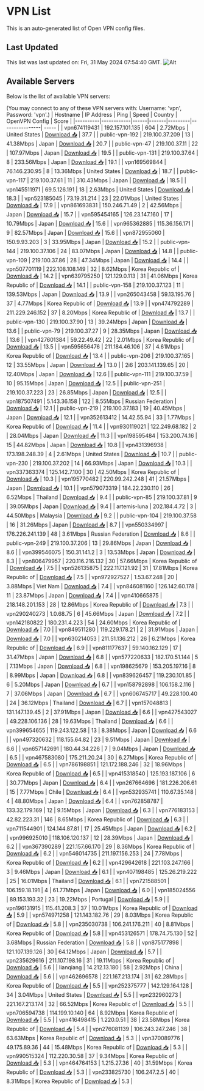 # VPN List

This is an auto-generated list of Open VPN config files.

## Last Updated

This list was last updated on: Fri, 31 May 2024 07:54:40 GMT.
![Alt](https://repobeats.axiom.co/api/embed/186b98318ef1479477931607c1ad7d823f12451f.svg "Repobeats analytics image")

## Available Servers

Below is the list of available VPN servers:

(You may connect to any of these VPN servers with: Username: 'vpn', Password: 'vpn'.)
| Hostname | IP Address | Ping | Speed | Country | OpenVPN Config | Score |
|----------|------------|------|-------|---------|----------------| ----- |
| vpn674119431 | 192.157.101.135 | 604 | 2.72Mbps | United States | [Download 📥](./configs/server_0_US.ovpn) | 37.7 |
| public-vpn-192 | 219.100.37.209 | 13 | 41.38Mbps | Japan | [Download 📥](./configs/server_1_JP.ovpn) | 20.7 |
| public-vpn-47 | 219.100.37.11 | 22 | 107.97Mbps | Japan | [Download 📥](./configs/server_2_JP.ovpn) | 19.5 |
| public-vpn-131 | 219.100.37.64 | 8 | 233.56Mbps | Japan | [Download 📥](./configs/server_3_JP.ovpn) | 19.1 |
| vpn169569844 | 76.146.230.95 | 8 | 13.36Mbps | United States | [Download 📥](./configs/server_4_US.ovpn) | 18.7 |
| public-vpn-117 | 219.100.37.61 | 11 | 310.43Mbps | Japan | [Download 📥](./configs/server_5_JP.ovpn) | 18.5 |
| vpn145511971 | 69.5.126.191 | 18 | 2.63Mbps | United States | [Download 📥](./configs/server_6_US.ovpn) | 18.3 |
| vpn523185045 | 73.19.31.214 | 23 | 22.01Mbps | United States | [Download 📥](./configs/server_7_US.ovpn) | 17.9 |
| vpn861693831 | 150.246.71.49 | 2 | 42.56Mbps | Japan | [Download 📥](./configs/server_8_JP.ovpn) | 15.7 |
| vpn595454165 | 126.23.147.160 | 17 | 10.79Mbps | Japan | [Download 📥](./configs/server_9_JP.ovpn) | 15.6 |
| vpn965362885 | 115.36.156.171 | 9 | 82.57Mbps | Japan | [Download 📥](./configs/server_10_JP.ovpn) | 15.6 |
| vpn872955060 | 150.9.93.203 | 3 | 33.95Mbps | Japan | [Download 📥](./configs/server_11_JP.ovpn) | 15.2 |
| public-vpn-144 | 219.100.37.106 | 24 | 83.07Mbps | Japan | [Download 📥](./configs/server_12_JP.ovpn) | 14.8 |
| public-vpn-109 | 219.100.37.86 | 28 | 47.34Mbps | Japan | [Download 📥](./configs/server_13_JP.ovpn) | 14.4 |
| vpn507701119 | 222.108.108.149 | 32 | 8.62Mbps | Korea Republic of | [Download 📥](./configs/server_14_KR.ovpn) | 14.2 |
| vpn639795250 | 121.129.0.113 | 31 | 41.06Mbps | Korea Republic of | [Download 📥](./configs/server_15_KR.ovpn) | 14.1 |
| public-vpn-158 | 219.100.37.123 | 11 | 139.53Mbps | Japan | [Download 📥](./configs/server_16_JP.ovpn) | 13.9 |
| vpn265043458 | 59.13.195.76 | 37 | 4.77Mbps | Korea Republic of | [Download 📥](./configs/server_17_KR.ovpn) | 13.9 |
| vpn474792289 | 211.229.246.152 | 37 | 8.20Mbps | Korea Republic of | [Download 📥](./configs/server_18_KR.ovpn) | 13.7 |
| public-vpn-130 | 219.100.37.90 | 13 | 39.24Mbps | Japan | [Download 📥](./configs/server_19_JP.ovpn) | 13.6 |
| public-vpn-79 | 219.100.37.27 | 9 | 28.35Mbps | Japan | [Download 📥](./configs/server_20_JP.ovpn) | 13.6 |
| vpn427601384 | 59.22.49.42 | 22 | 2.01Mbps | Korea Republic of | [Download 📥](./configs/server_21_KR.ovpn) | 13.5 |
| vpn595656476 | 211.184.46.106 | 37 | 4.61Mbps | Korea Republic of | [Download 📥](./configs/server_22_KR.ovpn) | 13.4 |
| public-vpn-206 | 219.100.37.165 | 12 | 33.55Mbps | Japan | [Download 📥](./configs/server_23_JP.ovpn) | 13.0 |
| 2i6 | 203.141.139.65 | 20 | 12.40Mbps | Japan | [Download 📥](./configs/server_24_JP.ovpn) | 12.6 |
| public-vpn-111 | 219.100.37.59 | 10 | 95.15Mbps | Japan | [Download 📥](./configs/server_25_JP.ovpn) | 12.5 |
| public-vpn-251 | 219.100.37.223 | 23 | 26.85Mbps | Japan | [Download 📥](./configs/server_26_JP.ovpn) | 12.5 |
| vpn187507491 | 5.143.36.158 | 122 | 8.55Mbps | Russian Federation | [Download 📥](./configs/server_27_RU.ovpn) | 12.1 |
| public-vpn-219 | 219.100.37.183 | 19 | 40.45Mbps | Japan | [Download 📥](./configs/server_28_JP.ovpn) | 12.1 |
| vpn352613412 | 14.42.55.94 | 33 | 1.77Mbps | Korea Republic of | [Download 📥](./configs/server_29_KR.ovpn) | 11.4 |
| vpn930119021 | 122.249.68.182 | 2 | 28.04Mbps | Japan | [Download 📥](./configs/server_30_JP.ovpn) | 11.3 |
| vpn198595484 | 153.200.74.16 | 15 | 44.82Mbps | Japan | [Download 📥](./configs/server_31_JP.ovpn) | 10.8 |
| vpn431396938 | 173.198.248.39 | 4 | 2.61Mbps | United States | [Download 📥](./configs/server_32_US.ovpn) | 10.7 |
| public-vpn-230 | 219.100.37.202 | 14 | 66.93Mbps | Japan | [Download 📥](./configs/server_33_JP.ovpn) | 10.3 |
| vpn337363374 | 125.142.7.100 | 30 | 42.50Mbps | Korea Republic of | [Download 📥](./configs/server_34_KR.ovpn) | 10.3 |
| vpn195770482 | 220.99.242.248 | 41 | 21.57Mbps | Japan | [Download 📥](./configs/server_35_JP.ovpn) | 10.1 |
| vpn579073319 | 184.22.230.110 | 26 | 6.52Mbps | Thailand | [Download 📥](./configs/server_36_TH.ovpn) | 9.4 |
| public-vpn-85 | 219.100.37.81 | 9 | 39.05Mbps | Japan | [Download 📥](./configs/server_37_JP.ovpn) | 9.4 |
| artemis-luna | 202.184.4.72 | 3 | 44.50Mbps | Malaysia | [Download 📥](./configs/server_38_MY.ovpn) | 9.2 |
| public-vpn-104 | 219.100.37.58 | 16 | 31.26Mbps | Japan | [Download 📥](./configs/server_39_JP.ovpn) | 8.7 |
| vpn550334997 | 176.226.241.139 | 48 | 3.61Mbps | Russian Federation | [Download 📥](./configs/server_40_RU.ovpn) | 8.6 |
| public-vpn-249 | 219.100.37.206 | 13 | 29.86Mbps | Japan | [Download 📥](./configs/server_41_JP.ovpn) | 8.6 |
| vpn399546075 | 150.31.141.2 | 3 | 13.53Mbps | Japan | [Download 📥](./configs/server_42_JP.ovpn) | 8.3 |
| vpn806479957 | 220.116.216.132 | 30 | 57.66Mbps | Korea Republic of | [Download 📥](./configs/server_43_KR.ovpn) | 7.5 |
| vpn526135875 | 222.117.121.92 | 31 | 17.81Mbps | Korea Republic of | [Download 📥](./configs/server_44_KR.ovpn) | 7.5 |
| vpn972927527 | 1.53.67.248 | 20 | 3.88Mbps | Viet Nam | [Download 📥](./configs/server_45_VN.ovpn) | 7.4 |
| vpn846081160 | 126.142.60.178 | 11 | 23.87Mbps | Japan | [Download 📥](./configs/server_46_JP.ovpn) | 7.4 |
| vpn410665875 | 218.148.201.153 | 28 | 12.86Mbps | Korea Republic of | [Download 📥](./configs/server_47_KR.ovpn) | 7.3 |
| vpn290240273 | 1.0.68.75 | 6 | 45.66Mbps | Japan | [Download 📥](./configs/server_48_JP.ovpn) | 7.2 |
| vpn142180822 | 180.231.4.223 | 54 | 24.60Mbps | Korea Republic of | [Download 📥](./configs/server_49_KR.ovpn) | 7.0 |
| vpn849511280 | 119.229.178.21 | 2 | 31.91Mbps | Japan | [Download 📥](./configs/server_50_JP.ovpn) | 7.0 |
| vpn630214053 | 211.51.136.212 | 26 | 6.21Mbps | Korea Republic of | [Download 📥](./configs/server_51_KR.ovpn) | 6.9 |
| vpn811177637 | 59.140.162.129 | 17 | 31.47Mbps | Japan | [Download 📥](./configs/server_52_JP.ovpn) | 6.8 |
| vpn577220633 | 182.170.51.144 | 5 | 7.13Mbps | Japan | [Download 📥](./configs/server_53_JP.ovpn) | 6.8 |
| vpn198625679 | 153.205.197.16 | 8 | 8.99Mbps | Japan | [Download 📥](./configs/server_54_JP.ovpn) | 6.8 |
| vpn839626457 | 119.230.101.85 | 6 | 5.20Mbps | Japan | [Download 📥](./configs/server_55_JP.ovpn) | 6.7 |
| vpn158792898 | 106.158.2.116 | 7 | 37.06Mbps | Japan | [Download 📥](./configs/server_56_JP.ovpn) | 6.7 |
| vpn606745717 | 49.228.100.40 | 24 | 36.12Mbps | Thailand | [Download 📥](./configs/server_57_TH.ovpn) | 6.7 |
| vpn157048813 | 131.147.139.45 | 2 | 37.91Mbps | Japan | [Download 📥](./configs/server_58_JP.ovpn) | 6.6 |
| vpn427543027 | 49.228.106.136 | 28 | 19.63Mbps | Thailand | [Download 📥](./configs/server_59_TH.ovpn) | 6.6 |
| vpn399654655 | 119.243.122.58 | 13 | 8.38Mbps | Japan | [Download 📥](./configs/server_60_JP.ovpn) | 6.6 |
| vpn497320632 | 118.155.64.82 | 23 | 9.51Mbps | Japan | [Download 📥](./configs/server_61_JP.ovpn) | 6.6 |
| vpn657142691 | 180.44.34.226 | 7 | 9.04Mbps | Japan | [Download 📥](./configs/server_62_JP.ovpn) | 6.5 |
| vpn467583080 | 175.211.20.24 | 30 | 6.27Mbps | Korea Republic of | [Download 📥](./configs/server_63_KR.ovpn) | 6.5 |
| vpn786198851 | 121.172.188.246 | 32 | 18.96Mbps | Korea Republic of | [Download 📥](./configs/server_64_KR.ovpn) | 6.5 |
| vpn415318540 | 125.193.187.106 | 6 | 30.77Mbps | Japan | [Download 📥](./configs/server_65_JP.ovpn) | 6.4 |
| vpn267664696 | 181.226.206.61 | 15 | 7.77Mbps | Chile | [Download 📥](./configs/server_66_CL.ovpn) | 6.4 |
| vpn532935741 | 110.67.35.148 | 4 | 48.80Mbps | Japan | [Download 📥](./configs/server_67_JP.ovpn) | 6.4 |
| vpn762858787 | 133.32.179.169 | 12 | 9.15Mbps | Japan | [Download 📥](./configs/server_68_JP.ovpn) | 6.3 |
| vpn776183153 | 42.82.223.31 | 146 | 8.65Mbps | Korea Republic of | [Download 📥](./configs/server_69_KR.ovpn) | 6.3 |
| vpn711544901 | 124.144.87.81 | 17 | 25.45Mbps | Japan | [Download 📥](./configs/server_70_JP.ovpn) | 6.2 |
| vpn996925010 | 118.106.120.137 | 12 | 28.39Mbps | Japan | [Download 📥](./configs/server_71_JP.ovpn) | 6.2 |
| vpn367390289 | 221.157.66.170 | 29 | 8.36Mbps | Korea Republic of | [Download 📥](./configs/server_72_KR.ovpn) | 6.2 |
| vpn546014735 | 211.197.156.253 | 24 | 7.78Mbps | Korea Republic of | [Download 📥](./configs/server_73_KR.ovpn) | 6.2 |
| vpn429642618 | 221.103.247.166 | 3 | 9.46Mbps | Japan | [Download 📥](./configs/server_74_JP.ovpn) | 6.1 |
| vpn407198485 | 125.26.219.222 | 25 | 16.01Mbps | Thailand | [Download 📥](./configs/server_75_TH.ovpn) | 6.1 |
| vpn721588501 | 106.159.18.191 | 4 | 61.77Mbps | Japan | [Download 📥](./configs/server_76_JP.ovpn) | 6.0 |
| vpn185024556 | 89.153.193.32 | 23 | 19.22Mbps | Portugal | [Download 📥](./configs/server_77_PT.ovpn) | 5.9 |
| vpn196131915 | 115.41.208.3 | 37 | 10.01Mbps | Korea Republic of | [Download 📥](./configs/server_78_KR.ovpn) | 5.9 |
| vpn574971258 | 121.143.182.76 | 29 | 8.03Mbps | Korea Republic of | [Download 📥](./configs/server_79_KR.ovpn) | 5.8 |
| vpn235030738 | 106.241.176.211 | 40 | 8.81Mbps | Korea Republic of | [Download 📥](./configs/server_80_KR.ovpn) | 5.8 |
| vpn453126571 | 178.74.75.130 | 52 | 3.68Mbps | Russian Federation | [Download 📥](./configs/server_81_RU.ovpn) | 5.8 |
| vpn875177898 | 121.107.139.126 | 30 | 64.12Mbps | Japan | [Download 📥](./configs/server_82_JP.ovpn) | 5.7 |
| vpn235629616 | 211.107.198.16 | 31 | 19.11Mbps | Korea Republic of | [Download 📥](./configs/server_83_KR.ovpn) | 5.6 |
| lianqiang | 14.212.13.180 | 58 | 2.92Mbps | China | [Download 📥](./configs/server_84_CN.ovpn) | 5.6 |
| vpn462696578 | 221.167.213.174 | 31 | 62.28Mbps | Korea Republic of | [Download 📥](./configs/server_85_KR.ovpn) | 5.5 |
| vpn252375777 | 142.129.164.128 | 34 | 3.04Mbps | United States | [Download 📥](./configs/server_86_US.ovpn) | 5.5 |
| vpn232960273 | 221.167.213.174 | 32 | 66.52Mbps | Korea Republic of | [Download 📥](./configs/server_87_KR.ovpn) | 5.5 |
| vpn706594738 | 114.199.10.140 | 64 | 8.92Mbps | Korea Republic of | [Download 📥](./configs/server_88_KR.ovpn) | 5.5 |
| vpn416498415 | 1.220.0.51 | 38 | 23.58Mbps | Korea Republic of | [Download 📥](./configs/server_89_KR.ovpn) | 5.4 |
| vpn276081139 | 106.243.247.246 | 38 | 63.63Mbps | Korea Republic of | [Download 📥](./configs/server_90_KR.ovpn) | 5.3 |
| vpn370089776 | 49.175.89.36 | 44 | 15.48Mbps | Korea Republic of | [Download 📥](./configs/server_91_KR.ovpn) | 5.3 |
| vpn990515324 | 112.220.30.58 | 37 | 9.34Mbps | Korea Republic of | [Download 📥](./configs/server_92_KR.ovpn) | 5.3 |
| vpn464764153 | 1.215.27.36 | 40 | 31.59Mbps | Korea Republic of | [Download 📥](./configs/server_93_KR.ovpn) | 5.3 |
| vpn233825730 | 106.247.2.5 | 40 | 8.31Mbps | Korea Republic of | [Download 📥](./configs/server_94_KR.ovpn) | 5.3 |
